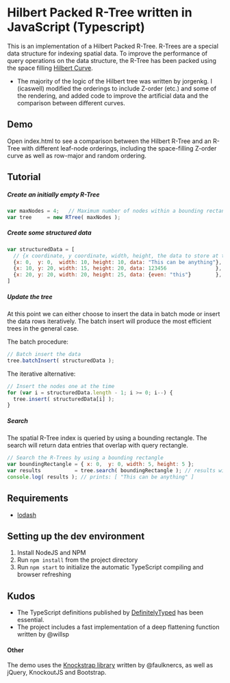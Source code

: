 # Hilbert Packed R-Tree written in JavaScript (Typescript)

This is an implementation of a Hilbert Packed  R-Tree. R-Trees are a special data structure for indexing spatial data. To improve the performance of query operations on the data structure, the R-Tree has been packed using the  space filling [Hilbert Curve](https://en.wikipedia.org/wiki/Hilbert_curve).

* The majority of the logic of the Hilbert tree was written by jorgenkg.  I (icaswell) modified the orderings to include Z-order (etc.) and some of the rendering, and added code to improve the artificial data and the comparison between different curves.

## Demo

Open index.html to see a comparison between the Hilbert R-Tree and an R-Tree with different leaf-node orderings, including the space-filling Z-order curve as well as row-major and random ordering.

## Tutorial

##### Create an initially empty R-Tree

``` javascript
var maxNodes = 4;   // Maximum number of nodes within a bounding rectangle
var tree     = new RTree( maxNodes );
```

##### Create some structured data

``` javascript
var structuredData = [
  // {x coordinate, y coordinate, width, height, the data to store at this location}
  {x: 0,  y: 0,  width: 10, height: 10, data: "This can be anything"},
  {x: 10, y: 20, width: 15, height: 20, data: 123456                },
  {x: 20, y: 20, width: 20, height: 25, data: {even: "this"}        },
]
```

##### Update the tree

At this point we can either choose to insert the data in batch mode or insert the data rows iteratively. The batch insert will produce the most efficient trees in the general case.

The batch procedure:

``` javascript
// Batch insert the data
tree.batchInsert( structuredData );
```

The iterative alternative:

``` javascript
// Insert the nodes one at the time
for (var i = structuredData.length - 1; i >= 0; i--) {
  tree.insert( structuredData[i] );
}
```

##### Search

The spatial R-Tree index is queried by using a bounding rectangle. The search will return data entries that overlap with query rectangle. 

``` javascript
// Search the R-Trees by using a bounding rectangle
var boundingRectangle = { x: 0,  y: 0, width: 5, height: 5 };
var results           = tree.search( boundingRectangle ); // results will contain the first element of structuredData
console.log( results ); // prints: [ "This can be anything" ]
```

## Requirements

*  [lodash](https://lodash.com)

## Setting up the dev environment

1. Install NodeJS and NPM
2. Run `npm install` from the project directory
3. Run `npm start` to initialize the automatic TypeScript compiling and browser refreshing

## Kudos
*  The TypeScript definitions published by [DefinitelyTyped](http://definitelytyped.org) has been essential.
*  The project includes a fast implementation of a deep flattening function written by @willsp

#### Other

The demo uses the [Knockstrap library](http://faulknercs.github.io/Knockstrap/) written by @faulknercs, as well as jQuery, KnockoutJS and Bootstrap.